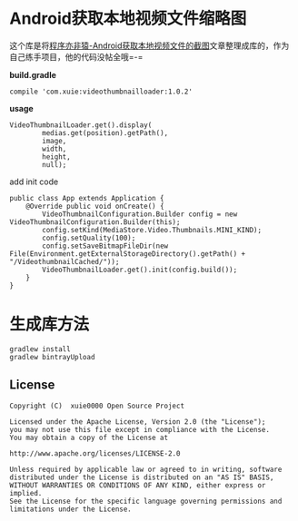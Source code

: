 # Android获取本地视频文件缩略图

这个库是将[程序亦非猿-Android获取本地视频文件的截图](http://yifeiyuan.me/2016/06/27/Android%E8%8E%B7%E5%8F%96%E6%9C%AC%E5%9C%B0%E8%A7%86%E9%A2%91%E6%96%87%E4%BB%B6%E7%9A%84%E6%88%AA%E5%9B%BE/)文章整理成库的，作为自己练手项目，他的代码没帖全哦=-=

**build.gradle**

```
compile 'com.xuie:videothumbnailloader:1.0.2'
```

**usage**

```
VideoThumbnailLoader.get().display(
        medias.get(position).getPath(),
        image,
        width,
        height,
        null);
```

add init code

```
public class App extends Application {
    @Override public void onCreate() {
        VideoThumbnailConfiguration.Builder config = new VideoThumbnailConfiguration.Builder(this);
        config.setKind(MediaStore.Video.Thumbnails.MINI_KIND);
        config.setQuality(100);
        config.setSaveBitmapFileDir(new File(Environment.getExternalStorageDirectory().getPath() + "/VideothumbnailCached/"));
        VideoThumbnailLoader.get().init(config.build());
    }
}
```

# 生成库方法
```
gradlew install
gradlew bintrayUpload
```


License
---
```
Copyright (C)  xuie0000 Open Source Project

Licensed under the Apache License, Version 2.0 (the "License");
you may not use this file except in compliance with the License.
You may obtain a copy of the License at

http://www.apache.org/licenses/LICENSE-2.0

Unless required by applicable law or agreed to in writing, software
distributed under the License is distributed on an "AS IS" BASIS,
WITHOUT WARRANTIES OR CONDITIONS OF ANY KIND, either express or implied.
See the License for the specific language governing permissions and
limitations under the License.
```